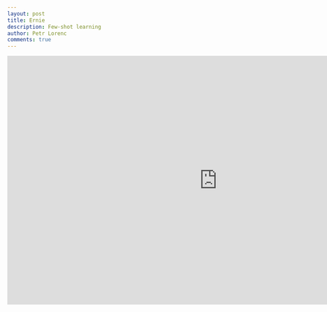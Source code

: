 ```yaml
---
layout: post
title: Ernie
description: Few-shot learning
author: Petr Lorenc
comments: true
---
```




<iframe src="https://docs.google.com/presentation/d/e/2PACX-1vQvdecxwjrCP6IOKaRVG8ECMhcrlQm5dQNNUgiW__IKxc6En4BtWvfTw9Xmj9jO1iVtwjXBd9BF_jWM/embed?start=false&loop=true&delayms=30000" frameborder="0" width="960" height="569" allowfullscreen="true" mozallowfullscreen="true" webkitallowfullscreen="true"></iframe>
